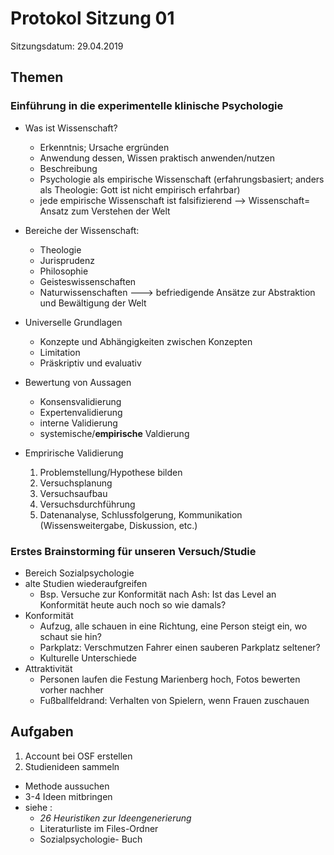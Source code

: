# Protokol Sitzung 01 #

Sitzungsdatum: 29.04.2019
    
## Themen ##

### Einführung in die experimentelle klinische Psychologie ###

- Was ist Wissenschaft?
    + Erkenntnis; Ursache ergründen
    + Anwendung dessen, Wissen praktisch anwenden/nutzen 
    + Beschreibung 
    + Psychologie als empirische Wissenschaft (erfahrungsbasiert; anders        als Theologie: Gott ist nicht empirisch erfahrbar)
    + jede empirische Wissenschaft ist falsifizierend 
--> Wissenschaft= Ansatz zum Verstehen der Welt 

- Bereiche der Wissenschaft: 
    + Theologie
    + Jurisprudenz
    + Philosophie
    + Geisteswissenschaften 
    + Naturwissenschaften 
---> befriedigende Ansätze zur Abstraktion und Bewältigung der Welt 

- Universelle Grundlagen 
    + Konzepte und Abhängigkeiten zwischen Konzepten 
    + Limitation 
    + Präskriptiv und evaluativ 

- Bewertung von Aussagen 
    + Konsensvalidierung 
    + Expertenvalidierung
    + interne Validierung
    + systemische/**empirische** Valdierung 

- Emprirische Validierung
    1. Problemstellung/Hypothese bilden 
    2. Versuchsplanung 
    3. Versuchsaufbau 
    4. Versuchsdurchführung 
    5. Datenanalyse, Schlussfolgerung, Kommunikation (Wissensweitergabe,         Diskussion, etc.)


### Erstes Brainstorming für unseren Versuch/Studie ###
- Bereich Sozialpsychologie 
- alte Studien wiederaufgreifen
    + Bsp. Versuche zur Konformität nach Ash: Ist das Level an Konformität       heute auch noch so wie damals? 
- Konformität
    + Aufzug, alle schauen in eine Richtung, eine Person steigt ein, wo         schaut sie hin?
    + Parkplatz: Verschmutzen Fahrer einen sauberen Parkplatz seltener?
    + Kulturelle Unterschiede 
- Attraktivität
    + Personen laufen die Festung Marienberg hoch, Fotos bewerten vorher        nachher
    + Fußballfeldrand: Verhalten von Spielern, wenn Frauen zuschauen 

    
## Aufgaben ##

1. Account bei OSF erstellen
2. Studienideen sammeln 
- Methode aussuchen
- 3-4 Ideen mitbringen 
- siehe :
    + *26 Heuristiken zur Ideengenerierung*
    + Literaturliste im Files-Ordner 
    + Sozialpsychologie- Buch 